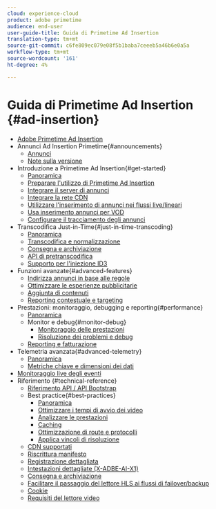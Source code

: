 ```yaml
---
cloud: experience-cloud
product: adobe primetime
audience: end-user
user-guide-title: Guida di Primetime Ad Insertion
translation-type: tm+mt
source-git-commit: c6fe809ec079e08f5b1baba7ceeeb5a46b6e0a5a
workflow-type: tm+mt
source-wordcount: '161'
ht-degree: 4%

---
```



# Guida di Primetime Ad Insertion {#ad-insertion}

+ [ Adobe Primetime  Ad Insertion](home.md)
+ Annunci  Ad Insertion Primetime{#announcements}
   + [Annunci](announcements/overview.md)
   + [Note sulla versione](/help/release-notes/ptai-20x-release-notes.md)
+ Introduzione a Primetime  Ad Insertion{#get-started}
   + [Panoramica](getting-started/get-started-overview.md)
   + [Preparare l&#39;utilizzo di Primetime  Ad Insertion](getting-started/setup-ptai.md)
   + [Integrare il server di annunci](getting-started/integrate-ad-server.md)
   + [Integrare la rete CDN](getting-started/integrate-cdn.md)
   + [Utilizzare l&#39;inserimento di annunci nei flussi live/lineari](getting-started/ad-insertion-live-linear-stream.md)
   + [Usa inserimento annunci per VOD](getting-started/ad-insertion-vod.md)
   + [Configurare il tracciamento degli annunci](getting-started/set-up-ad-tracking.md)
+ Transcodifica Just-in-Time{#just-in-time-transcoding}
   + [Panoramica](just-in-time-transcoding/jit-transcoding-overview.md)
   + [Transcodifica e normalizzazione](just-in-time-transcoding/transcoding-and-normalization.md)
   + [Consegna e archiviazione](just-in-time-transcoding/delivery-and-storage.md)
   + [API di pretranscodifica](just-in-time-transcoding/pre-transcoding-api.md)
   + [Supporto per l&#39;iniezione ID3](just-in-time-transcoding/id3-injection-support.md)
+ Funzioni avanzate{#advanced-features}
   + [Indirizza annunci in base alle regole](advanced-features/route-ads-based-on-rules.md)
   + [Ottimizzare le esperienze pubblicitarie](advanced-features/optimize-ad-experiences.md)
   + [Aggiunta di contenuti](advanced-features/add-content-bumpers.md)
   + [Reporting contestuale e targeting](advanced-features/contextual-reporting-and-targeting.md)
+ Prestazioni: monitoraggio, debugging e reporting{#performance}
   + [Panoramica](performance-monitoring-debugging-reporting/performance-overview.md)
   + Monitor e debug{#monitor-debug}
      + [Monitoraggio delle prestazioni](performance-monitoring-debugging-reporting/performance-monitoring.md)
      + [Risoluzione dei problemi e debug](performance-monitoring-debugging-reporting/troubleshoot-and-debug.md)
   + [Reporting e fatturazione](performance-monitoring-debugging-reporting/reporting-and-billing.md)
+ Telemetria avanzata{#advanced-telemetry}
   + [Panoramica](advanced-telemetry/advanced-telemetry-overview.md)
   + [Metriche chiave e dimensioni dei dati](advanced-telemetry/key-metrics.md)
+ [Monitoraggio live degli eventi](live-event-monitoring.md)
+ Riferimento {#technical-reference}
   + [Riferimento API / API Bootstrap](technical-reference/bootstrap-api.md)
   + Best practice{#best-practices}
      + [Panoramica](best-practices/best-practices-overview.md)
      + [Ottimizzare i tempi di avvio dei video](best-practices/optimize-video-startup-time.md)
      + [Analizzare le prestazioni](best-practices/analyze-performance.md)
      + [Caching](best-practices/caching.md)
      + [Ottimizzazione di route e protocolli](best-practices/optimize-routes-protocols.md)
      + [Applica vincoli di risoluzione](best-practices/apply-ad-resolution-constraints.md)
   + [CDN supportati](technical-reference/supported-cdns.md)
   + [Riscrittura manifesto](technical-reference/manifest-rewriting.md)
   + [Registrazione dettagliata](performance-monitoring-debugging-reporting/verbose-logging.md)
   + [Intestazioni dettagliate (X-ADBE-AI-X1)](performance-monitoring-debugging-reporting/debugging-headers.md)
   + [Consegna e archiviazione](/help/primetime-ad-insertion/just-in-time-transcoding/delivery-and-storage.md)
   + [Facilitare il passaggio del lettore HLS ai flussi di failover/backup](technical-reference/hls-switching-to-failover.md)
   + [Cookie](technical-reference/cookies.md)
   + [Requisiti del lettore video](technical-reference/video-player-requirements.md)